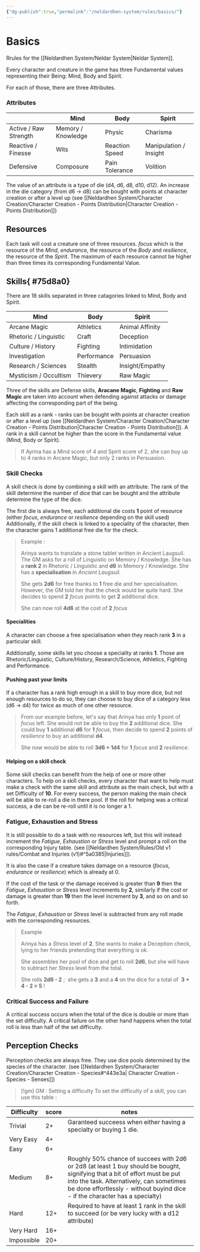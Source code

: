 ```yaml
---
{"dg-publish":true,"permalink":"/neldardhen-system/rules/basics/"}
---
```


# Basics
Rrules for the [[Neldardhen System/Neldar System\|Neldar System]].

Every character and creature in the game has three Fundamental values representing their Being: Mind, Body and Spirit.

For each of those, there are three Attributes.

### Attributes

|                       | **Mind**           | **Body**       | **Spirit**             |
| --------------------- | ------------------ | -------------- | ---------------------- |
| Active / Raw Strength | Memory / Knowledge | Physic         | Charisma               |
| Reactive / Finesse    | Wits               | Reaction Speed | Manipulation / Insight |
| Defensive             | Composure          | Pain Tolerance | Volition               |

The value of an attribute is a type of die (d4, d6, d8, d10, d12). An increase in the die category (from d6 -> d8) can be bought with points at character creation or after a level up (see [[Neldardhen System/Character Creation/Character Creation - Points Distribution\|Character Creation - Points Distribution]])
## Resources
Each task will cost a creature one of three resources. _focus_ which is the resource of the _Mind_, _endurance_, the resource of the _Body_ and _resilience_, the resource of the _Spirit_. The maximum of each resource cannot be higher than three times its corresponding Fundamental Value.

## Skills{ #75d8a0}

There are 18 skills separated in three catagories linked to Mind, Body and Spirit.

| **Mind**              | **Body**    | **Spirit**      |
| --------------------- | ----------- | --------------- |
| Arcane Magic          | Athletics   | Animal Affinity |
| Rhetoric / Linguistic | Craft       | Deception       |
| Culture / History     | Fighting    | Intimidation    |
| Investigation         | Performance | Persuasion      |
| Research / Sciences   | Stealth     | Insight/Empathy |
| Mysticism / Occultism | Thievery    | Raw Magic       |

Three of the skills are Defense skills, **Aracane Magic**, **Fighting** and **Raw Magic** are taken into account when defending against attacks or damage affecting the corresponding part of the being. 

Each skill as a rank - ranks can be bought with points at character creation or after a level up (see [[Neldardhen System/Character Creation/Character Creation - Points Distribution\|Character Creation - Points Distribution]]).
A rank in a skill cannot be higher than the score in the Fundamental value (Mind, Body or Spirit).

> If Ayrina has a Mind score of 4 and Spirit score of 2, she can buy up to 4 ranks in Arcane Magic, but only 2 ranks in Persuasion.

### Skill Checks
A skill check is done by combining a skill with an attribute. The rank of the skill determine the number of dice that can be bought and the attribute determine the type of the dice.

The first die is always free, each additional die costs **1** point of resource (either _focus_, _endurance_ or _resilience_ depending on the skill used)
Additionally, if the skill check is linked to a speciality of the character, then the character gains 1 additional free die for the check.

> Example :
> 
> Arinya wants to translate a stone tablet written in Ancient Laugsuil.
> The GM asks for a roll of Linguistic on Memory / Knowledge.
> She has a **rank 2** in Rhetoric / Linguistic and **d6** in Memory / Knowledge.
> She has a **specialisation** in _Ancient Laugsuil_.
> 
> She gets **2d6** for free thanks to **1** free die and her specialisation. However, the GM told her that the check would be quite hard. She decides to spend **2** _focus_ points to get **2** additional dice.
> 
>She can now roll **4d6** at the cost of **2** _focus_ 

#### Specialities
A character can choose a free specialisation when they reach rank **3** in a particular skill.

Additionally, some skills let you choose a speciality at ranks **1**. Those are Rhetoric/Linguistic, Culture/History, Research/Science, Athletics, Fighting and Performance.

#### Pushing past your limits
If a character has a rank high enough in a skill to buy more dice, but not enough resources to do so, they can choose to buy dice of a category less (d6 -> d4) for twice as much of one other resource.

>From our example before, let's say that Arinya has only **1** point of _focus_ left. She would not be able to buy the **2** additional dice.
>She could buy **1** additional **d6** for **1** _focus_, then decide to spend **2** points of _resilience_ to buy an additional **d4**.
>
>She now would be able to roll **3d6 + 1d4** for **1** _focus_ and **2** _resilience_.

#### Helping on a skill check
Some skill checks can benefit from the help of one or more other characters.
To help on a skill checks, every character that want to help must make a check with the same skill and attribute as the main check, but with a set Difficulty of **10**.
For every success, the person making the main check will be able to re-roll a die in there pool.
If the roll for helping was a critical success, a die can be re-roll until it is no longer a 1.

### Fatigue, Exhaustion and Stress
It is still possible to do a task with no resources left, but this will instead increment the _Fatigue_, _Exhaustion_ or _Stress_ level and prompt a roll on the corresponding Injury table. (see [[Neldardhen System/Rules/Old v1 rules/Combat and Injuries (v1)#^5a0385\|Injuries]]).

It is also the case if a creature takes damage on a resource (_focus_, _endurance_ or _resilience_) which is already at 0.

If the cost of the task or the damage received is greater than **9** then the _Fatigue_, _Exhaustion_ or _Stress_ level increments by **2**, similarly if the cost or damage is greater than **19** then the level increment by **3**, and so on and so forth.

The _Fatigue_, _Exhaustion_ or _Stress_ level is subtracted from any roll made with the corresponding resources.

> Example 
> 
> Arinya has a _Stress_ level of **2**. She wants to make a Deception check, lying to her friends pretending that everything is ok.
> 
> She assembles her pool of dice and get to roll **2d6**, but she will have to subtract her _Stress_ level from the total.
> 
> She rolls **2d6 - 2** ;  she gets a **3** and a **4** on the dice for a total of  **3 + 4 - 2 = 5** !


### Critical Success and Failure
A critical success occurs when the total of the dice is double or more than the set difficulty.
A critical failure on the other hand happens when the total roll is less than half of the set difficulty.

## Perception Checks
Perception checks are always free. They use dice pools determined by the species of the character. (see [[Neldardhen System/Character Creation/Character Creation - Species#^443e3a\| Character Creation - Species - Senses]])

>[!gm] GM : Setting a difficulty
 To set the difficulty of a skill, you can use this table :
>
| Difficulty | **score** | notes                                                                                                                                                                                                                                                  |
| ---------- | --------- | ------------------------------------------------------------------------------------------------------------------------------------------------------------------------------------------------------------------------------------------------------ |
| Trivial    | 2+        | Garanteed succeess when either having a specialty or buying 1 die.                                                                                                                                                                                     |
| Very Easy  | 4+        |                                                                                                                                                                                                                                                        |
| Easy       | 6+        |                                                                                                                                                                                                                                                        |
| Medium     | 8+        | Roughly 50% chance of succees with 2d6 or 2d8 (at least 1 buy should be bought, signifying that a bit of effort must be put into the task. Alternatively, can sometimes be done effortlessly - without buyind dice - if the character has a specialty) |
| Hard       | 12+       | Required to have at least 1 rank in the skill to succeed (or be very lucky with a d12 attribute)                                                                                                                                                       |
| Very Hard  | 16+       |                                                                                                                                                                                                                                                        |
| Impossible | 20+       |                                                                                                                                                                                                                                                        |

